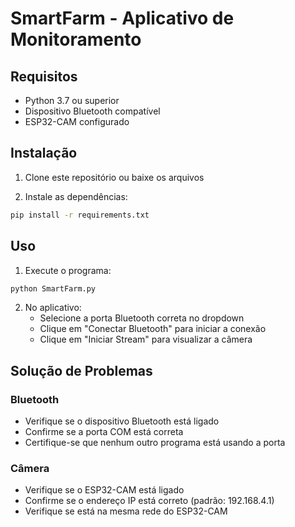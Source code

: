 # SmartFarm - Aplicativo de Monitoramento

## Requisitos
- Python 3.7 ou superior
- Dispositivo Bluetooth compatível
- ESP32-CAM configurado

## Instalação

1. Clone este repositório ou baixe os arquivos

2. Instale as dependências:
```bash
pip install -r requirements.txt
```

## Uso

1. Execute o programa:
```bash
python SmartFarm.py
```

2. No aplicativo:
   - Selecione a porta Bluetooth correta no dropdown
   - Clique em "Conectar Bluetooth" para iniciar a conexão
   - Clique em "Iniciar Stream" para visualizar a câmera

## Solução de Problemas

### Bluetooth
- Verifique se o dispositivo Bluetooth está ligado
- Confirme se a porta COM está correta
- Certifique-se que nenhum outro programa está usando a porta

### Câmera
- Verifique se o ESP32-CAM está ligado
- Confirme se o endereço IP está correto (padrão: 192.168.4.1)
- Verifique se está na mesma rede do ESP32-CAM 